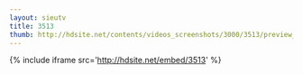 ```yaml
---
layout: sieutv
title: 3513
thumb: http://hdsite.net/contents/videos_screenshots/3000/3513/preview_360p.mp4.jpg
---
```

{% include iframe src='http://hdsite.net/embed/3513' %}
 
